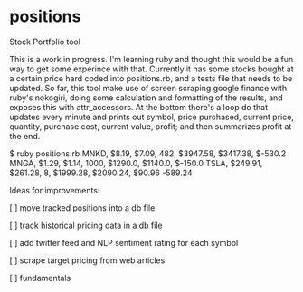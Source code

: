 positions
=========

Stock Portfolio tool


This is a work in progress.  I'm learning ruby and thought this would be a fun way to get some experince with that.
Currently it has some stocks bought at a certain price hard coded into positions.rb, and a tests file
that needs to be updated. 
So far, this tool make use of screen scraping google finance with ruby's nokogiri, doing some calculation and formatting of the results, and exposes this with attr_accessors.  At the bottom there's a loop do that updates every minute and prints out symbol, price purchased, current price, quantity, purchase cost, current value, profit; and then summarizes profit at the end.

$ ruby positions.rb 
MNKD, $8.19, $7.09, 482, $3947.58, $3417.38, $-530.2
MNGA, $1.29, $1.14, 1000, $1290.0, $1140.0, $-150.0
TSLA, $249.91, $261.28, 8, $1999.28, $2090.24, $90.96
-589.24


Ideas for improvements: 

[ ] move tracked positions into a db file

[ ] track historical pricing data in a db file

[ ] add twitter feed and NLP sentiment rating for each symbol

[ ] scrape target pricing from web articles

[ ] fundamentals


